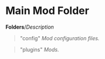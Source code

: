 # Main Mod Folder
**Folders**/*Description*
> "config" *Mod configuration files.*


> "plugins" *Mods.*
